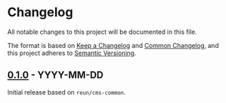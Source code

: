 # Changelog

All notable changes to this project will be documented in this file.

The format is based on [Keep a Changelog](https://keepachangelog.com/en/1.1.0/)
and [Common Changelog](https://common-changelog.org/), and this project adheres
to [Semantic Versioning](https://semver.org/spec/v2.0.0.html).

## [0.1.0] - YYYY-MM-DD

Initial release based on `reun/cms-common`.

[0.1.0]: https://github.com/Reun-Media/php-app-config/releases/tag/0.1.0
